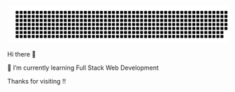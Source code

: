 ![gitartwork](gitartwork1.svg)


Hi there 👋

🌱 I’m currently learning Full Stack Web Development

Thanks for visiting !!



